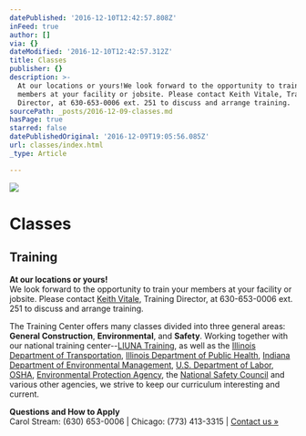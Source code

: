 ```yaml
---
datePublished: '2016-12-10T12:42:57.808Z'
inFeed: true
author: []
via: {}
dateModified: '2016-12-10T12:42:57.312Z'
title: Classes
publisher: {}
description: >-
  At our locations or yours!We look forward to the opportunity to train your
  members at your facility or jobsite. Please contact Keith Vitale, Training
  Director, at 630-653-0006 ext. 251 to discuss and arrange training.
sourcePath: _posts/2016-12-09-classes.md
hasPage: true
starred: false
datePublishedOriginal: '2016-12-09T19:05:56.085Z'
url: classes/index.html
_type: Article

---
```

![](https://the-grid-user-content.s3-us-west-2.amazonaws.com/2e4dc350-2288-41f5-b6d2-11abb18e283c.jpg)

# Classes

## Training

**At our locations or yours!**  
We look forward to the opportunity to train your members at your facility or jobsite. Please contact [Keith Vitale][0], Training Director, at 630-653-0006 ext. 251 to discuss and arrange training.

The Training Center offers many classes divided into three general areas: **General Construction**, **Environmental**, and **Safety**. Working together with our national training center--[LIUNA Training][1], as well as the [Illinois Department of Transportation][2], [Illinois Department of Public Health][3], [Indiana Department of Environmental Management][4], [U.S. Department of Labor][5], [OSHA][6], [Environmental Protection Agency][7], the [National Safety Council][8] and various other agencies, we strive to keep our curriculum interesting and current.

**Questions and How to Apply**  
Carol Stream: (630) 653-0006 | Chicago: (773) 413-3315 | [Contact us »][9]

[0]: mailto:keith.vitale@chicagolaborers.org
[1]: http://www.liunatraining.org/
[2]: http://www.dot.state.il.us/
[3]: http://www.idph.state.il.us/
[4]: http://www.in.gov/idem
[5]: http://www.dol.gov/
[6]: http://www.osha.gov/
[7]: http://www.epa.gov/
[8]: http://www.nsc.org/
[9]: http://www.chicagolaborers.org/contact-info